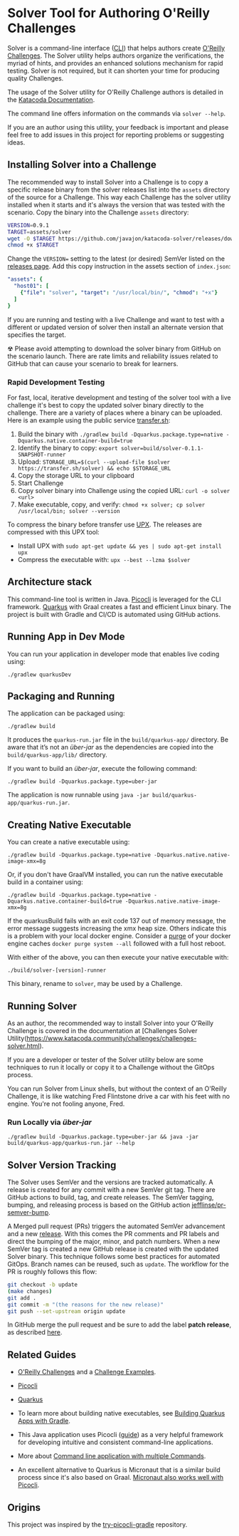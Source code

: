 # Solver Tool for Authoring O'Reilly Challenges

Solver is a command-line interface ([CLI](https://en.wikipedia.org/wiki/Command-line_interface)) that helps authors create [O'Reilly Challenges](https://www.katacoda.community/challenges/challenges.html). The Solver utility helps authors organize the verifications, the myriad of hints, and provides an enhanced solutions mechanism for rapid testing. Solver is not required, but it can shorten your time for producing quality Challenges.

The usage of the Solver utility for O'Reilly Challenge authors is detailed in the [Katacoda Documentation](https://www.katacoda.community/challenges/challenges-solver.html).

The command line offers information on the commands via `solver --help`.

If you are an author using this utility, your feedback is important and please feel free to add issues in this project for reporting problems or suggesting ideas.

## Installing Solver into a Challenge

The recommended way to install Solver into a Challenge is to copy a specific release binary from the solver releases list into the `assets` directory of the source for a Challenge. This way each Challenge has the solver utility installed when it starts and it's always the version that was tested with the scenario. Copy the binary into the Challenge `assets` directory:

```sh
VERSION=0.9.1
TARGET=assets/solver
wget -O $TARGET https://github.com/javajon/katacoda-solver/releases/download/$VERSION/solver-$VERSION-runner
chmod +x $TARGET
```
Change the `VERSION=` setting to the latest (or desired) SemVer listed on the [releases page](https://github.com/javajon/katacoda-solver/releases). Add this copy instruction in the assets section of `index.json`:

```yaml
"assets": {
  "host01": [
    {"file": "solver", "target": "/usr/local/bin/", "chmod": "+x"}
  ]
} 
```
If you are running and testing with a live Challenge and want to test with a different or updated version of solver then install an alternate version that specifies the target.

☢ Please avoid attempting to download the solver binary from GitHub on the scenario launch. There are rate limits and reliability issues related to GitHub that can cause your scenario to break for learners.

### Rapid Development Testing

For fast, local, iterative development and testing of the solver tool with a live challenge it's best to copy the updated solver binary directly to the challenge. There are a variety of places where a binary can be uploaded. Here is an example using the public service [transfer.sh](https://transfer.sh/):

1. Build the binary with `./gradlew build -Dquarkus.package.type=native -Dquarkus.native.container-build=true`
2. Identify the binary to copy: `export solver=build/solver-0.1.1-SNAPSHOT-runner`
3. Upload: `STORAGE_URL=$(curl --upload-file $solver https://transfer.sh/solver) && echo $STORAGE_URL`
4. Copy the storage URL to your clipboard
5. Start Challenge
6. Copy solver binary into Challenge using the copied URL: `curl -o solver <url>`
7. Make executable, copy, and verify: `chmod +x solver; cp solver /usr/local/bin; solver --version`

To compress the binary before transfer use [UPX](https://upx.github.io/). The releases are compressed with this UPX tool:
- Install UPX with `sudo apt-get update && yes | sudo apt-get install upx`
- Compress the executable with: `upx --best --lzma $solver`

## Architecture stack

This command-line tool is written in Java. [Picocli](https://picocli.info/) is leveraged for the CLI framework. [Quarkus](https://quarkus.io/) with Graal creates a fast and efficient Linux binary. The project is built with Gradle and CI/CD is automated using GitHub actions.

## Running App in Dev Mode

You can run your application in developer mode that enables live coding using:

```shell script
./gradlew quarkusDev
```

## Packaging and Running

The application can be packaged using:

```shell script
./gradlew build
```

It produces the `quarkus-run.jar` file in the `build/quarkus-app/` directory.
Be aware that it’s not an _über-jar_ as the dependencies are copied into the `build/quarkus-app/lib/` directory.

If you want to build an _über-jar_, execute the following command:

```shell script
./gradlew build -Dquarkus.package.type=uber-jar
```

The application is now runnable using `java -jar build/quarkus-app/quarkus-run.jar`.

## Creating Native Executable

You can create a native executable using:

```shell script
./gradlew build -Dquarkus.package.type=native -Dquarkus.native.native-image-xmx=8g
```

Or, if you don't have GraalVM installed, you can run the native executable build in a container using:

```shell script
./gradlew build -Dquarkus.package.type=native -Dquarkus.native.container-build=true -Dquarkus.native.native-image-xmx=8g
```

If the quarkusBuild fails with an exit code 137 out of memory message, the error message suggests increasing the xmx heap size. Others indicate this is a problem with your local docker engine. Consider a [purge](https://www.digitalocean.com/community/tutorials/how-to-remove-docker-images-containers-and-volumes) of your docker engine caches `docker purge system --all` followed with a full host reboot.

With either of the above, you can then execute your native executable with:

```shell script
./build/solver-[version]-runner
```
This binary, rename to `solver`, may be used by a Challenge.

## Running Solver

As an author, the recommended way to install Solver into your O'Reilly Challenge is covered in the documentation at [Challenges Solver Utility(https://www.katacoda.community/challenges/challenges-solver.html).

If you are a developer or tester of the Solver utility below are some techniques to run it locally or copy it to a Challenge without the GitOps process.

You can run Solver from Linux shells, but without the context of an O'Reilly Challenge, it is like watching Fred Flintstone drive a car with his feet with no engine. You're not fooling anyone, Fred.

### Run Locally via _über-jar_

```shell
./gradlew build -Dquarkus.package.type=uber-jar && java -jar build/quarkus-app/quarkus-run.jar --help
```
## Solver Version Tracking

The Solver uses SemVer and the versions are tracked automatically. A release is created for any commit with a new SemVer git tag. There are GitHub actions to build, tag, and create releases. The SemVer tagging, bumping, and releasing process is based on the GitHub action [jefflinse/pr-semver-bump](https://github.com/jefflinse/pr-semver-bump).

A Merged pull request (PRs) triggers the automated SemVer advancement and a new [release](https://github.com/javajon/katacoda-solver/releases). With this comes the PR comments and PR labels and direct the bumping of the major, minor, and patch numbers. When a new SemVer tag is created a new GitHub release is created with the updated Solver binary. This technique follows some best practices for automated GitOps. Branch names can be reused, such as `update`. The workflow for the PR is roughly follows this flow:

```bash
git checkout -b update
(make changes)
git add .
git commit -m "(the reasons for the new release)"
git push --set-upstream origin update
```

In GitHub merge the pull request and be sure to add the label **patch release**, as described [here](https://github.com/jefflinse/pr-semver-bump#inputs).


## Related Guides

- [O'Reilly Challenges](https://www.katacoda.community/challenges/challenges.html) and a [Challenge Examples](https://katacoda.com/scenario-examples/courses/challenges).

- [Picocli](https://picocli.info/)

- [Quarkus](https://quarkus.io/)

- To learn more about building native executables, see [Building Quarkus Apps with Gradle](https://quarkus.io/guides/gradle-tooling).

- This Java application uses Picocli ([guide](https://quarkus.io/guides/picocli)) as a very helpful framework for developing intuitive and consistent command-line applications.

- More about [Command line application with multiple Commands](https://quarkus.io/guides/picocli#command-line-application-with-multiple-commands).

- An excellent alternative to Quarkus is Micronaut that is a similar build process since it's also based on Graal. [Micronaut also works well with Picocli](https://picocli.info/#_micronaut_example).

## Origins

This project was inspired by the [try-picocli-gradle](https://github.com/ia3andy/try-picocli-gradle) repository.
